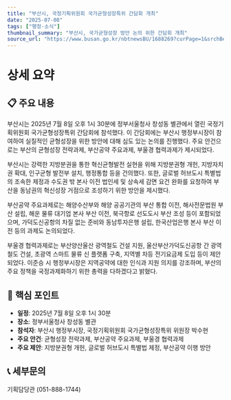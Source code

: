 ```yaml
---
title: "부산시, 국정기획위원회 국가균형성장특위 간담회 개최"
date: "2025-07-08"
tags: ["행정·소식"]
thumbnail_summary: "부산시, 국가균형성장 방안 논의 위한 간담회 개최"
source_url: "https://www.busan.go.kr/nbtnewsBU/1688269?curPage=1&srchBeginDt=&srchEndDt=&srchKey=&srchText="
---
```


# 상세 요약

## 📋 주요 내용
부산시는 2025년 7월 8일 오후 1시 30분에 정부서울청사 창성동 별관에서 열린 국정기획위원회 국가균형성장특위 간담회에 참석했다. 이 간담회에는 부산시 행정부시장이 참여하여 실질적인 균형성장을 위한 방안에 대해 심도 있는 논의를 진행했다. 주요 안건으로는 부산의 균형성장 전략과제, 부산공약 주요과제, 부울경 협력과제가 제시되었다.

부산시는 강력한 지방분권을 통한 혁신균형발전 실현을 위해 지방분권형 개헌, 지방자치권 확대, 인구균형 발전부 설치, 행정통합 등을 건의했다. 또한, 글로벌 허브도시 특별법의 조속한 제정과 수도권 밖 본사 이전 법인세 및 상속세 감면 요건 완화를 요청하여 부산을 동남권의 혁신성장 거점으로 조성하기 위한 방안을 제시했다.

부산공약 주요과제로는 해양수산부와 해양 공공기관의 부산 통합 이전, 해사전문법원 부산 설립, 해운 물류 대기업 본사 부산 이전, 북극항로 선도도시 부산 조성 등이 포함되었으며, 가덕도신공항의 차질 없는 준비와 동남투자은행 설립, 한국산업은행 본사 부산 이전 등의 과제도 논의되었다.

부울경 협력과제로는 부산양산울산 광역철도 건설 지원, 울산부산가덕도신공항 간 광역철도 건설, 초광역 스마트 물류 신 플랫폼 구축, 지역별 차등 전기요금제 도입 등이 제안되었다. 이준승 시 행정부시장은 지역공약에 대한 인식과 지원 의지를 강조하며, 부산의 주요 정책을 국정과제화하기 위한 총력을 다하겠다고 밝혔다.

## 🎯 핵심 포인트
- **일정**: 2025년 7월 8일 오후 1시 30분
- **장소**: 정부서울청사 창성동 별관
- **참석자**: 부산시 행정부시장, 국정기획위원회 국가균형성장특위 위원장 박수현
- **주요 안건**: 균형성장 전략과제, 부산공약 주요과제, 부울경 협력과제
- **주요 제안**: 지방분권형 개헌, 글로벌 허브도시 특별법 제정, 부산공약 이행 방안

## 📞 세부문의
기획담당관 (051-888-1744)